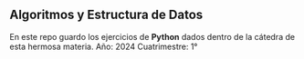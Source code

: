## Algoritmos y Estructura de Datos
En este repo guardo los ejercicios de **Python** dados dentro de la cátedra de esta hermosa materia.
Año: 2024
Cuatrimestre: 1°
